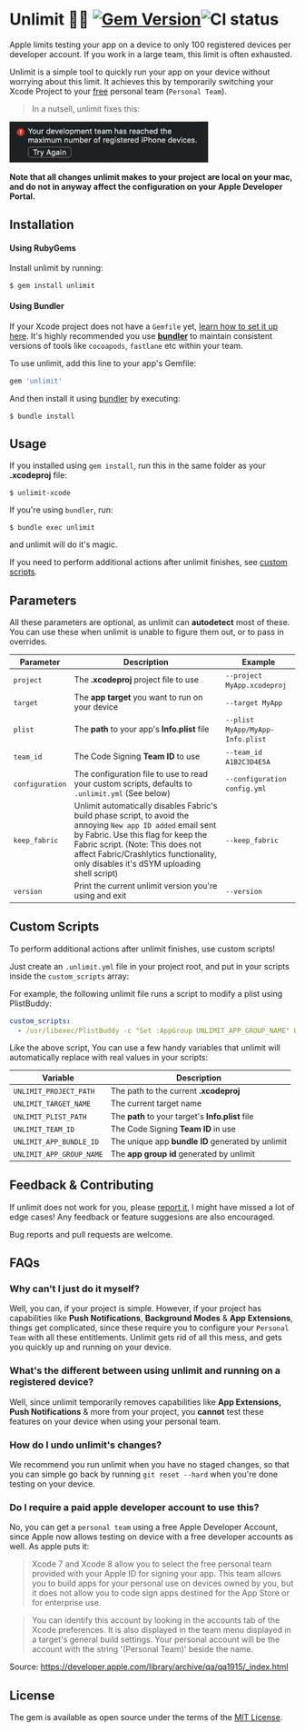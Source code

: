 # Unlimit 🚀📲 [![Gem Version](https://badge.fury.io/rb/unlimit.svg)](https://badge.fury.io/rb/unlimit)![CI status](https://img.shields.io/github/workflow/status/biocross/unlimit/Ruby)


Apple limits testing your app on a device to only 100 registered devices per developer account. If you work in a large team, this limit is often exhausted. 

Unlimit is a simple tool to quickly run your app on your device without worrying about this limit. It achieves this by temporarily switching your Xcode Project to your [free](https://github.com/biocross/unlimit#do-i-require-a-paid-apple-developer-account-to-use-this) personal team (`Personal Team`).

> In a nutsell, unlimit fixes this:

<img width="350" src="https://github.com/biocross/unlimit/raw/master/images/max_devices.png" alt="Xcode Device Limit Reached Error">

**Note that all changes unlimit makes to your project are local on your mac, and do not in anyway affect the configuration on your Apple Developer Portal.**

## Installation

#### Using RubyGems

Install unlimit by running:

```
$ gem install unlimit
```

#### Using Bundler 

If your Xcode project does not have a `Gemfile` yet, [learn how to set it up here](https://www.mokacoding.com/blog/ruby-for-ios-developers-bundler/). It's highly recommended you use [**bundler**](https://bundler.io/) to maintain consistent versions of tools like `cocoapods`, `fastlane` etc within your team. 

To use unlimit, add this line to your app's Gemfile:

```ruby
gem 'unlimit'
```

And then install it using [bundler](https://bundler.io/) by executing:

    $ bundle install


## Usage

If you installed using `gem install`, run this in the same folder as your **.xcodeproj** file:

```
$ unlimit-xcode
```

If you're using `bundler`, run:

    $ bundle exec unlimit

and unlimit will do it's magic.

If you need to perform additional actions after unlimit finishes, see [custom scripts](https://github.com/biocross/unlimit#custom-scripts).

## Parameters
All these parameters are optional, as unlimit can **autodetect** most of these. You can use these when unlimit is unable to figure them out, or to pass in overrides.

| Parameter | Description | Example |
| --- | --- | --- |
| `project` | The **.xcodeproj** project file to use | `--project MyApp.xcodeproj` |
| `target`  | The **app target** you want to run on your device | `--target MyApp` |
| `plist`   | The **path** to your app's **Info.plist** file | `--plist MyApp/MyApp-Info.plist` |
| `team_id`   | The Code Signing **Team ID** to use | `--team_id A1B2C3D4E5A` |
| `configuration`   | The configuration file to use to read your custom scripts, defaults to `.unlimit.yml` (See below) | `--configuration config.yml` |
| `keep_fabric`   | Unlimit automatically disables Fabric's build phase script, to avoid the annoying `New app ID added` email sent by Fabric. Use this flag for keep the Fabric script. (Note: This does not affect Fabric/Crashlytics functionality, only disables it's dSYM uploading shell script) | `--keep_fabric` |
| `version`   | Print the current unlimit version you're using and exit | `--version` |

## Custom Scripts

To perform additional actions after unlimit finishes, use custom scripts!

Just create an `.unlimit.yml` file in your project root, and put in your scripts inside the `custom_scripts` array:

For example, the following unlimit file runs a script to modify a plist using PlistBuddy:

```yaml
custom_scripts:
  - /usr/libexec/PlistBuddy -c "Set :AppGroup UNLIMIT_APP_GROUP_NAME" UNLIMIT_PLIST_PATH

```
Like the above script, You can use a few handy variables that unlimit will automatically replace with real values in your scripts:

| Variable | Description |
| --- | --- |
| `UNLIMIT_PROJECT_PATH` | The path to the current **.xcodeproj** |
| `UNLIMIT_TARGET_NAME`  | The current target name |
| `UNLIMIT_PLIST_PATH`   | The **path** to your target's **Info.plist** file |
| `UNLIMIT_TEAM_ID`   | The Code Signing **Team ID** in use |
| `UNLIMIT_APP_BUNDLE_ID` | The unique app **bundle ID** generated by unlimit |
| `UNLIMIT_APP_GROUP_NAME`   | The **app group id** generated by unlimit |

## Feedback & Contributing

If unlimit does not work for you, please [report it](https://github.com/biocross/unlimit/issues/new), I might have missed a lot of edge cases! Any feedback or feature suggesions are also encouraged.  

Bug reports and pull requests are welcome. 

## FAQs

### Why can't I just do it myself?

Well, you can, if your project is simple. However, if your project has capabilities like **Push Notifications**, **Background Modes** & **App Extensions**, things get complicated, since these require you to configure your `Personal Team` with all these entitlements. Unlimit gets rid of all this mess, and gets you quickly up and running on your device.

### What's the different between using unlimit and running on a registered device?

Well, since unlimit temporarily removes capabilities like **App Extensions, Push Notifications** & more from your project, you **cannot** test these features on your device when using your personal team.

### How do I undo unlimit's changes?

We recommend you run unlimit when you have no staged changes, so that you can simple go back by running `git reset --hard` when you're done testing on your device.

### Do I require a paid apple developer account to use this?

No, you can get a `personal team` using a free Apple Developer Account, since Apple now allows testing on device with a free developer accounts as well. As apple puts it: 

> Xcode 7 and Xcode 8 allow you to select the free personal team provided with your Apple ID for signing your app. This team allows you to build apps for your personal use on devices owned by you, but it does not allow you to code sign apps destined for the App Store or for enterprise use.

>You can identify this account by looking in the accounts tab of the Xcode preferences. It is also displayed in the team menu displayed in a target's general build settings. Your personal account will be the account with the string '(Personal Team)' beside the name.

Source: https://developer.apple.com/library/archive/qa/qa1915/_index.html

## License

The gem is available as open source under the terms of the [MIT License](https://opensource.org/licenses/MIT).
